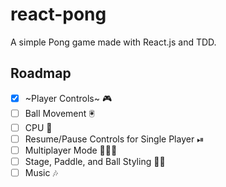 # react-pong

A simple Pong game made with React.js and TDD.

## Roadmap

* [x] ~Player Controls~ 🎮
* [ ] Ball Movement 🖲
* [ ] CPU 👾
* [ ] Resume/Pause Controls for Single Player ⏯
* [ ] Multiplayer Mode 👫👭👬
* [ ] Stage, Paddle, and Ball Styling 💅🏻
* [ ] Music 🎶
